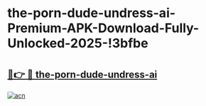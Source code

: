 # the-porn-dude-undress-ai-Premium-APK-Download-Fully-Unlocked-2025-!3bfbe

# <h2><a href="https://sdidua.esa.edu.pl?title=the-porn-dude-undress-ai&ref=3bfbe">🔗👉 🔴 the-porn-dude-undress-ai</a></h2>

[![acn](https://github.com/user-attachments/assets/0f9c940e-d8b0-45ae-aac7-cd30a18b3e1c)](https://sdidua.esa.edu.pl?title=the-porn-dude-undress-ai&ref=3bfbe)

